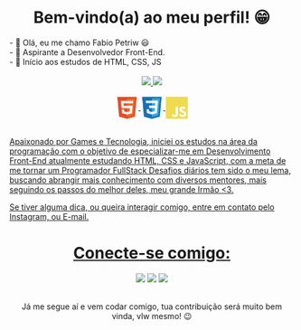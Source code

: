 <h1 align="center">Bem-vindo(a) ao meu perfil! 😁</h1>
- 👋 Olá, eu me chamo Fabio Petriw 😃️</br>
- 👀 Aspirante a Desenvolvedor Front-End.</br>
- 🌱 Início aos estudos de HTML, CSS, JS</br>

</br>

 <div align="center">
  <a href="https://github.com/FabioPetriw">
  <img height="150em" src="https://github-readme-stats.vercel.app/api?username=FabioPetriw&show_icons=true&theme=tokyonight"/>
  <img height="150em" src="https://github-readme-stats.vercel.app/api/top-langs/?username=FabioPetriw&layout=compact&theme=tokyonight"/>
</div>
 
<div div align="center"><br>
  <img align="center" alt="HTML" height="40" width="40" src="https://raw.githubusercontent.com/devicons/devicon/master/icons/html5/html5-original.svg">
  <img align="center" alt="CSS" height="40" width="40" src="https://raw.githubusercontent.com/devicons/devicon/master/icons/css3/css3-original.svg">
  <img align="center" alt="Js" height="40" width="40" src="https://raw.githubusercontent.com/devicons/devicon/master/icons/javascript/javascript-plain.svg">

</div>
 
 <br>

 
Apaixonado por Games e Tecnologia, iniciei os estudos na área da programação com o objetivo de especializar-me em Desenvolvimento Front-End atualmente estudando HTML, CSS e JavaScript, com a meta de me tornar um Programador FullStack
Desafios diários tem sido o meu lema, buscando abrangir mais conhecimento com diversos mentores, mais seguindo os passos do melhor deles, meu grande Irmão <3.
 
Se tiver alguma dica, ou queira interagir comigo, entre em contato pelo Instagram, ou E-mail.


 <h1 align="center">Conecte-se comigo:</h1>
 

 <div align="center"> 
  <a href="https://www.instagram.com/fabiopetriw/" target="_blank"><img src="https://img.shields.io/badge/-Instagram-%23E4405F?style=for-the-badge&logo=instagram&logoColor=white" target="_blank"></a>
  <a href = "mailto:pf.fabiopetriw@gmail.com"><img src="https://img.shields.io/badge/-Gmail-%23333?style=for-the-badge&logo=gmail&logoColor=white" target="_blank"></a>
  <a href="https://www.linkedin.com/in/fabio-petriw-b84981347/" target="_blank"><img src="https://img.shields.io/badge/-LinkedIn-%230077B5?style=for-the-badge&logo=linkedin&logoColor=white" target="_blank"></a>
</div>
 
 </br>

<p align="center">Já me segue aí e vem codar comigo, tua contribuição será muito bem vinda, vlw mesmo! 😉️</h2>
